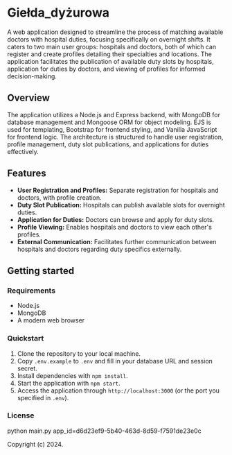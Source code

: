 # Giełda_dyżurowa

A web application designed to streamline the process of matching available doctors with hospital duties, focusing specifically on overnight shifts. It caters to two main user groups: hospitals and doctors, both of which can register and create profiles detailing their specialties and locations. The application facilitates the publication of available duty slots by hospitals, application for duties by doctors, and viewing of profiles for informed decision-making.

## Overview

The application utilizes a Node.js and Express backend, with MongoDB for database management and Mongoose ORM for object modeling. EJS is used for templating, Bootstrap for frontend styling, and Vanilla JavaScript for frontend logic. The architecture is structured to handle user registration, profile management, duty slot publications, and applications for duties effectively.

## Features

- **User Registration and Profiles:** Separate registration for hospitals and doctors, with profile creation.
- **Duty Slot Publication:** Hospitals can publish available slots for overnight duties.
- **Application for Duties:** Doctors can browse and apply for duty slots.
- **Profile Viewing:** Enables hospitals and doctors to view each other's profiles.
- **External Communication:** Facilitates further communication between hospitals and doctors regarding duty specifics externally.

## Getting started

### Requirements

- Node.js
- MongoDB
- A modern web browser

### Quickstart

1. Clone the repository to your local machine.
2. Copy `.env.example` to `.env` and fill in your database URL and session secret.
3. Install dependencies with `npm install`.
4. Start the application with `npm start`.
5. Access the application through `http://localhost:3000` (or the port you specified in `.env`).

### License
python main.py app_id=d6d23ef9-5b40-463d-8d59-f7591de23e0c                                                                                                                                            

Copyright (c) 2024.